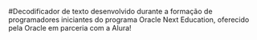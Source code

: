 #Decodificador de texto desenvolvido durante a formação de programadores iniciantes do programa Oracle Next Education, oferecido pela Oracle em parceria com a Alura!
